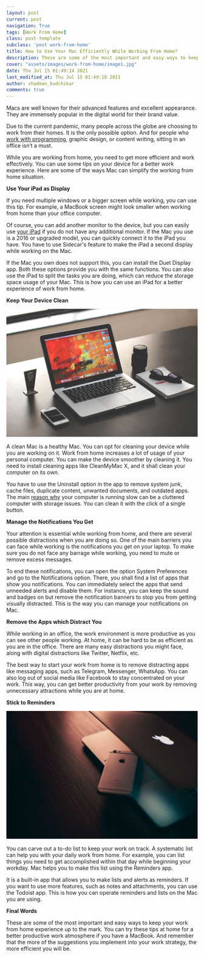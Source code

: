 ```yaml
---
layout: post
current: post
navigation: True
tags: [Work From Home]
class: post-template
subclass: 'post work-from-home'
title: How to Use Your Mac Efficiently While Working From Home?
description: These are some of the most important and easy ways to keep your work from home experience up to the mark. You can try these tips at home for a better productive work atmosphere if you have a MacBook. And remember that the more of the suggestions you implement into your work strategy, the more efficient you will be.
cover: "assets/images/work-from-home/image1.jpg"
date: Thu Jul 15 01:49:14 2021
last_modified_at: Thu Jul 15 01:49:18 2021
author: shadman_kudchikar
comments: true
---
```




Macs are well known for their advanced features and excellent appearance. They are immensely popular in the digital world for their brand value.

Due to the current pandemic, many people across the globe are choosing to work from their homes. It is the only possible option. And for people who [work with programming](https://codewithshadman.com/declarative-programming/), graphic design, or content writing, sitting in an office isn’t a must.

While you are working from home, you need to get more efficient and work effectively. You can use some tips on your device for a better work experience. Here are some of the ways Mac can simplify the working from home situation.

**Use Your iPad as Display**

If you need multiple windows or a bigger screen while working, you can use this tip. For example, a MacBook screen might look smaller when working from home than your office computer.

Of course, you can add another monitor to the device, but you can easily use [your iPad](https://www.techradar.com/in/news/mobile-computing/tablets/best-ipad-2016-how-to-choose-the-right-one-for-you-1322489) if you do not have any additional monitor. If the Mac you use is a 2016 or upgraded model, you can quickly connect it to the iPad you have. You have to use Sidecar's feature to make the iPad a second display while working on the Mac.

If the Mac you own does not support this, you can install the Duet Display app. Both these options provide you with the same functions. You can also use the iPad to split the tasks you are doing, which can reduce the storage space usage of your Mac. This is how you can use an iPad for a better experience of work from home.

**Keep Your Device Clean**

![](/assets/images/work-from-home/image2.jpg)

A clean Mac is a healthy Mac. You can opt for cleaning your device while you are working on it. Work from home increases a lot of usage of your personal computer. You can make the device smoother by cleaning it. You need to install cleaning apps like CleanMyMac X, and it shall clean your computer on its own.

You have to use the Uninstall option in the app to remove system junk, cache files, duplicate content, unwanted documents, and outdated apps. The main [reason why](https://macpaw.com/how-to/fix-mac-running-slow) your computer is running slow can be a cluttered computer with storage issues. You can clean it with the click of a single button.

**Manage the Notifications You Get**

Your attention is essential while working from home, and there are several possible distractions when you are doing so. One of the main barriers you can face while working is the notifications you get on your laptop. To make sure you do not face any barrage while working, you need to mute or remove excess messages.

To end these notifications, you can open the option System Preferences and go to the Notifications option. There, you shall find a list of apps that show you notifications. You can immediately select the apps that send unneeded alerts and disable them. For instance, you can keep the sound and badges on but remove the notification banners to stop you from getting visually distracted. This is the way you can manage your notifications on Mac.

**Remove the Apps which Distract You**

While working in an office, the work environment is more productive as you can see other people working. At home, it can be hard to be as efficient as you are in the office. There are many easy distractions you might face, along with digital distractions like Twitter, Netflix, etc.

The best way to start your work from home is to remove distracting apps like messaging apps, such as Telegram, Messenger, WhatsApp. You can also log out of social media like Facebook to stay concentrated on your work. This way, you can get better productivity from your work by removing unnecessary attractions while you are at home.

**Stick to Reminders**

![](/assets/images/work-from-home/image3.jpg)

You can carve out a to-do list to keep your work on track. A systematic list can help you with your daily work from home. For example, you can list things you need to get accomplished within that day while beginning your workday. Mac helps you to make this list using the Reminders app.

It is a built-in app that allows you to make lists and alerts as reminders. If you want to use more features, such as notes and attachments, you can use the Todoist app. This is how you can operate reminders and lists on the Mac you are using.

**Final Words**

These are some of the most important and easy ways to keep your work from home experience up to the mark. You can try these tips at home for a better productive work atmosphere if you have a MacBook. And remember that the more of the suggestions you implement into your work strategy, the more efficient you will be.
